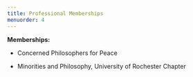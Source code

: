 ```yaml
---
title: Professional Memberships
menuorder: 4
---
```


__Memberships:__
- Concerned Philosophers for Peace

- Minorities and Philosophy, University of Rochester Chapter
